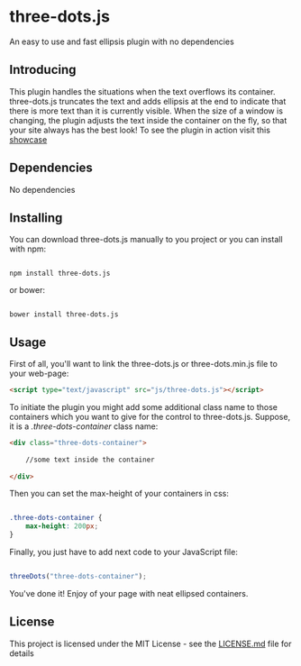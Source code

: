 # three-dots.js

An easy to use and fast ellipsis plugin with no dependencies

## Introducing
This plugin handles the situations when the text overflows its container. three-dots.js truncates the text and adds ellipsis at the end to indicate
that there is more text than it is currently visible.
When the size of a window is changing, the plugin adjusts the text inside the container on the fly, so that your site always has the best look!
To see the plugin in action visit this [showcase](http://threedots.surge.sh)

## Dependencies

No dependencies

## Installing
You can download three-dots.js manually to you project or you can install with npm:

```shell

npm install three-dots.js

```

or bower:

```shell

bower install three-dots.js

```

## Usage

First of all, you'll want to link the three-dots.js or three-dots.min.js file to your web-page:

```html
<script type="text/javascript" src="js/three-dots.js"></script>
```

To initiate the plugin you might add some additional class name to those containers which you want to give for the control to three-dots.js.
Suppose, it is a *.three-dots-container* class name:

```html
<div class="three-dots-container">
	
	//some text inside the container
	
</div>
```

Then you can set the max-height of your containers in css:

```css

.three-dots-container {
	max-height: 200px;
}

```

Finally, you just have to add next code to your JavaScript file:

```javascript

threeDots("three-dots-container");

```

You've done it! Enjoy of your page with neat ellipsed containers.

## License

This project is licensed under the MIT License - see the [LICENSE.md](https://github.com/DanDevG/three-dots.js/blob/master/LICENSE.md) file for details
